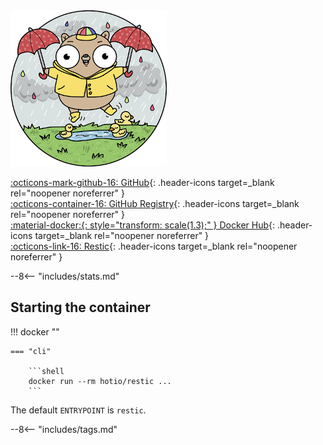 <div class="image-logo"><img src="/img/image-logos/restic.png" alt="logo"></div>

[:octicons-mark-github-16: GitHub](https://github.com/hotio/restic){: .header-icons target=_blank rel="noopener noreferrer" }  
[:octicons-container-16: GitHub Registry](https://github.com/orgs/hotio/packages/container/package/restic){: .header-icons target=_blank rel="noopener noreferrer" }  
[:material-docker:{: style="transform: scale(1.3);" } Docker Hub](https://hub.docker.com/r/hotio/restic){: .header-icons target=_blank rel="noopener noreferrer" }  
[:octicons-link-16: Restic](https://github.com/restic/restic){: .header-icons target=_blank rel="noopener noreferrer" }  

--8<-- "includes/stats.md"

## Starting the container

!!! docker ""

    === "cli"

        ```shell
        docker run --rm hotio/restic ...
        ```

The default `ENTRYPOINT` is `restic`.

--8<-- "includes/tags.md"
